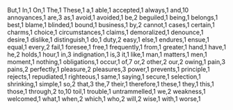 But,1
In,1
On,1
The,1
These,1
a,1
able,1
accepted,1
always,1
and,10
annoyances,1
are,3
as,1
avoid,1
avoided,1
be,2
beguiled,1
being,1
belongs,1
best,1
blame,1
blinded,1
bound,1
business,1
by,2
cannot,1
cases,1
certain,1
charms,1
choice,1
circumstances,1
claims,1
demoralized,1
denounce,1
desire,1
dislike,1
distinguish,1
do,1
duty,2
easy,1
else,1
endures,1
ensue,1
equal,1
every,2
fail,1
foresee,1
free,1
frequently,1
from,1
greater,1
hand,1
have,1
he,2
holds,1
hour,1
in,3
indignation,1
is,3
it,1
like,1
man,1
matters,1
men,1
moment,1
nothing,1
obligations,1
occur,1
of,7
or,2
other,2
our,2
owing,1
pain,3
pains,2
perfectly,1
pleasure,2
pleasures,3
power,1
prevents,1
principle,1
rejects,1
repudiated,1
righteous,1
same,1
saying,1
secure,1
selection,1
shrinking,1
simple,1
so,2
that,3
the,7
their,1
therefore,1
these,1
they,1
this,1
those,1
through,2
to,10
toil,1
trouble,1
untrammelled,1
we,2
weakness,1
welcomed,1
what,1
when,2
which,1
who,2
will,2
wise,1
with,1
worse,1
